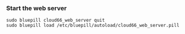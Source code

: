 


### Start the web server



	sudo bluepill cloud66_web_server quit
	sudo bluepill load /etc/bluepill/autoload/cloud66_web_server.pill




